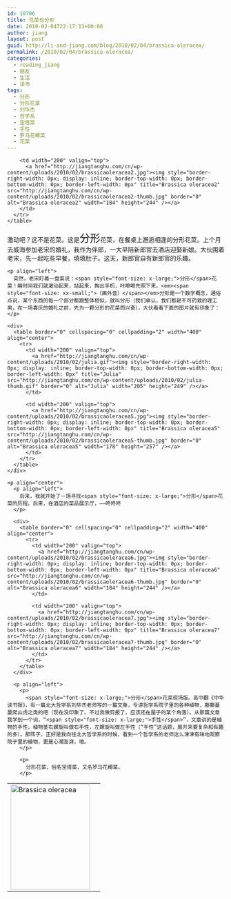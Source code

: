 ```yaml
---
id: 10706
title: 花菜也分形
date: 2010-02-04T22:17:13+00:00
author: jiang
layout: post
guid: http://li-and-jiang.com/blog/2010/02/04/brassica-oleracea/
permalink: /2010/02/04/brassica-oleracea/
categories:
  - reading_jiang
  - 朋友
  - 生活
  - 读书
tags:
  - 分形
  - 分形花菜
  - 刘华杰
  - 哲学系
  - 宝塔菜
  - 手性
  - 罗马花椰菜
  - 花菜
---
```

<p align="left">
  <div>
    <table border="0" cellspacing="0" cellpadding="2" width="400" align="center">
      <tr>
        <td width="200" valign="top">
          <a href="http://jiangtanghu.com/cn/wp-content/uploads/2010/02/brassicaoleracea.jpg"><img style="border-right-width: 0px; display: inline; border-top-width: 0px; border-bottom-width: 0px; border-left-width: 0px" title="Brassica oleracea" src="http://jiangtanghu.com/cn/wp-content/uploads/2010/02/brassicaoleracea-thumb.jpg" border="0" alt="Brassica oleracea" width="184" height="244" /></a>
        </td>
        
        <td width="200" valign="top">
          <a href="http://jiangtanghu.com/cn/wp-content/uploads/2010/02/brassicaoleracea2.jpg"><img style="border-right-width: 0px; display: inline; border-top-width: 0px; border-bottom-width: 0px; border-left-width: 0px" title="Brassica oleracea2" src="http://jiangtanghu.com/cn/wp-content/uploads/2010/02/brassicaoleracea2-thumb.jpg" border="0" alt="Brassica oleracea2" width="184" height="244" /></a>
        </td>
      </tr>
    </table>
  </div>
  
  <p align="left">
    <p align="left">
      激动吧？这不是花菜。这是<span style="font-size: x-large;">分形</span>花菜，在餐桌上邂逅相逢的分形花菜。上个月去威海参加老宋的婚礼，我作为伴郎，一大早陪新郎官去酒店迎娶新娘。大伙围着老宋，先一起吃些早餐，填填肚子。这天，新郎官自有新郎官的乐趣。
    </p>
    
    <p align="left">
      突然，老宋盯着一盘菜说：<span style="font-size: x-large;">分形</span>花菜！瞬时间我们就激动起来，站起来，掏出手机，咔嚓嚓先照下来。<em><span style="font-size: xx-small;">（画外音）</span></em>分形是一个数学概念，通俗点说，某个东西的每一个部分都跟整体相似，就叫分形（我们承认，我们都是不可药救的理工男，在一场喜庆的婚礼之前，先为一颗分形的花菜而兴奋），大伙看看下面的图片就有印象了：
    </p>
    
    <div>
      <table border="0" cellspacing="0" cellpadding="2" width="400" align="center">
        <tr>
          <td width="200" valign="top">
            <a href="http://jiangtanghu.com/cn/wp-content/uploads/2010/02/julia.gif"><img style="border-right-width: 0px; display: inline; border-top-width: 0px; border-bottom-width: 0px; border-left-width: 0px" title="Julia" src="http://jiangtanghu.com/cn/wp-content/uploads/2010/02/julia-thumb.gif" border="0" alt="Julia" width="205" height="249" /></a>
          </td>
          
          <td width="200" valign="top">
            <a href="http://jiangtanghu.com/cn/wp-content/uploads/2010/02/brassicaoleracea5.jpg"><img style="border-right-width: 0px; display: inline; border-top-width: 0px; border-bottom-width: 0px; border-left-width: 0px" title="Brassica oleracea5" src="http://jiangtanghu.com/cn/wp-content/uploads/2010/02/brassicaoleracea5-thumb.jpg" border="0" alt="Brassica oleracea5" width="178" height="257" /></a>
          </td>
        </tr>
      </table>
    </div>
    
    <p align="center">
      <p align="left">
        后来，我就开始了一场寻找<span style="font-size: x-large;">分形</span>花菜的历程。后来，在酒店的菜品展示厅，——咚咚咚
      </p>
      
      <div>
        <table border="0" cellspacing="0" cellpadding="2" width="400" align="center">
          <tr>
            <td width="200" valign="top">
              <a href="http://jiangtanghu.com/cn/wp-content/uploads/2010/02/brassicaoleracea6.jpg"><img style="border-right-width: 0px; display: inline; border-top-width: 0px; border-bottom-width: 0px; border-left-width: 0px" title="Brassica oleracea6" src="http://jiangtanghu.com/cn/wp-content/uploads/2010/02/brassicaoleracea6-thumb.jpg" border="0" alt="Brassica oleracea6" width="184" height="244" /></a>
            </td>
            
            <td width="200" valign="top">
              <a href="http://jiangtanghu.com/cn/wp-content/uploads/2010/02/brassicaoleracea7.jpg"><img style="border-right-width: 0px; display: inline; border-top-width: 0px; border-bottom-width: 0px; border-left-width: 0px" title="Brassica oleracea7" src="http://jiangtanghu.com/cn/wp-content/uploads/2010/02/brassicaoleracea7-thumb.jpg" border="0" alt="Brassica oleracea7" width="184" height="244" /></a>
            </td>
          </tr>
        </table>
      </div>
      
      <p align="left">
        <p>
          <span style="font-size: x-large;">分形</span>花菜现场版。高中翻《中华读书报》，有一篇北大哲学系刘华杰老师写的一篇文章，专讲哲学系院子里的各种植物，藤藤蔓蔓爬山虎之类的吧（现在没印象了。不过我做剪报了，应该还在屋子的某个角落）。从那篇文章我学到一个词，“<span style="font-size: x-large;">手性</span>”，文章讲的是植物的手性，植物茎右螺旋叫做右手性，左螺旋叫做左手性（“手性”这话题，展开来要复杂和有趣的多）。那阵子，正好是我向往北大哲学系的时候，看到一个哲学系的老师这么津津有味地观察院子里的植物，更是心潮澎湃，噫。
        </p>
        
        <p>
          分形花菜，俗名宝塔菜，又名罗马花椰菜。
        </p>